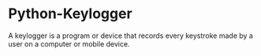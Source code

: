# Python-Keylogger
A keylogger is a program or device that records every keystroke made by a user on a computer or mobile device.
